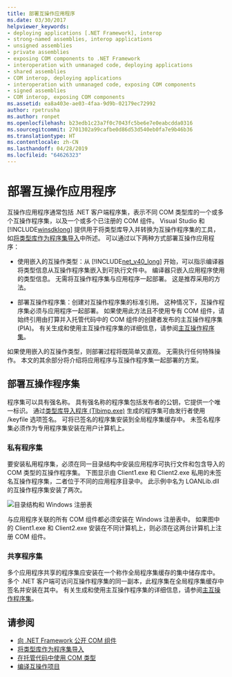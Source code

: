 ```yaml
---
title: 部署互操作应用程序
ms.date: 03/30/2017
helpviewer_keywords:
- deploying applications [.NET Framework], interop
- strong-named assemblies, interop applications
- unsigned assemblies
- private assemblies
- exposing COM components to .NET Framework
- interoperation with unmanaged code, deploying applications
- shared assemblies
- COM interop, deploying applications
- interoperation with unmanaged code, exposing COM components
- signed assemblies
- COM interop, exposing COM components
ms.assetid: ea8a403e-ae03-4faa-9d9b-02179ec72992
author: rpetrusha
ms.author: ronpet
ms.openlocfilehash: b23edb1c23a7f0c7043fc5be6e7e0eabcdda0316
ms.sourcegitcommit: 2701302a99cafbe0d86d53d540eb0fa7e9b46b36
ms.translationtype: HT
ms.contentlocale: zh-CN
ms.lasthandoff: 04/28/2019
ms.locfileid: "64626323"
---
```

# <a name="deploying-an-interop-application"></a>部署互操作应用程序
互操作应用程序通常包括 .NET 客户端程序集，表示不同 COM 类型库的一个或多个互操作程序集，以及一个或多个已注册的 COM 组件。 Visual Studio 和 [!INCLUDE[winsdklong](../../../includes/winsdklong-md.md)] 提供用于将类型库导入并转换为互操作程序集的工具，如[将类型库作为程序集导入](importing-a-type-library-as-an-assembly.md)中所述。 可以通过以下两种方式部署互操作应用程序：  
  
- 使用嵌入的互操作类型：从 [!INCLUDE[net_v40_long](../../../includes/net-v40-long-md.md)] 开始，可以指示编译器将类型信息从互操作程序集嵌入到可执行文件中。 编译器只嵌入应用程序使用的类型信息。 无需将互操作程序集与应用程序一起部署。 这是推荐采用的方法。  
  
- 部署互操作程序集：创建对互操作程序集的标准引用。 这种情况下，互操作程序集必须与应用程序一起部署。 如果使用此方法且不使用专有 COM 组件，请始终引用由打算并入托管代码中的 COM 组件的创建者发布的主互操作程序集 (PIA)。 有关生成和使用主互操作程序集的详细信息，请参阅[主互操作程序集](https://docs.microsoft.com/previous-versions/dotnet/netframework-4.0/aax7sdch(v=vs.100))。  
  
 如果使用嵌入的互操作类型，则部署过程将既简单又直观。 无需执行任何特殊操作。 本文的其余部分将介绍将应用程序与互操作程序集一起部署的方案。  
  
## <a name="deploying-interop-assemblies"></a>部署互操作程序集  
 程序集可以具有强名称。 具有强名称的程序集包括发布者的公钥，它提供一个唯一标识。 通过[类型库导入程序 (Tlbimp.exe)](../tools/tlbimp-exe-type-library-importer.md) 生成的程序集可由发行者使用 /keyfile 选项签名。 可将已签名的程序集安装到全局程序集缓存中。 未签名程序集必须作为专用程序集安装在用户计算机上。  
  
### <a name="private-assemblies"></a>私有程序集  
 要安装私用程序集，必须在同一目录结构中安装应用程序可执行文件和包含导入的 COM 类型的互操作程序集。 下图显示由 Client1.exe 和 Client2.exe 私用的未签名互操作程序集，二者位于不同的应用程序目录中。 此示例中名为 LOANLib.dll 的互操作程序集安装了两次。  
  
 ![目录结构和 Windows 注册表](./media/deploying-an-interop-application/com-private-deployment.gif "私有部署的目录结构和注册表项")  
  
 与应用程序关联的所有 COM 组件都必须安装在 Windows 注册表中。 如果图中的 Client1.exe 和 Client2.exe 安装在不同计算机上，则必须在这两台计算机上注册 COM 组件。  
  
### <a name="shared-assemblies"></a>共享程序集  
 多个应用程序共享的程序集应安装在一个称作全局程序集缓存的集中储存库中。 多个 .NET 客户端可访问互操作程序集的同一副本，此程序集在全局程序集缓存中签名并安装在其中。 有关生成和使用主互操作程序集的详细信息，请参阅[主互操作程序集](https://docs.microsoft.com/previous-versions/dotnet/netframework-4.0/aax7sdch(v=vs.100))。  
  
## <a name="see-also"></a>请参阅

- [向 .NET Framework 公开 COM 组件](exposing-com-components.md)
- [将类型库作为程序集导入](importing-a-type-library-as-an-assembly.md)
- [在托管代码中使用 COM 类型](https://docs.microsoft.com/previous-versions/dotnet/netframework-4.0/3y76b69k(v=vs.100))
- [编译互操作项目](compiling-an-interop-project.md)
